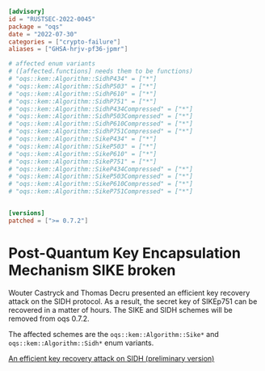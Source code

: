 ```toml
[advisory]
id = "RUSTSEC-2022-0045"
package = "oqs"
date = "2022-07-30"
categories = ["crypto-failure"]
aliases = ["GHSA-hrjv-pf36-jpmr"]

# affected enum variants
# ([affected.functions] needs them to be functions)
# "oqs::kem::Algorithm::SidhP434" = ["*"]
# "oqs::kem::Algorithm::SidhP503" = ["*"]
# "oqs::kem::Algorithm::SidhP610" = ["*"]
# "oqs::kem::Algorithm::SidhP751" = ["*"]
# "oqs::kem::Algorithm::SidhP434Compressed" = ["*"]
# "oqs::kem::Algorithm::SidhP503Compressed" = ["*"]
# "oqs::kem::Algorithm::SidhP610Compressed" = ["*"]
# "oqs::kem::Algorithm::SidhP751Compressed" = ["*"]
# "oqs::kem::Algorithm::SikeP434" = ["*"]
# "oqs::kem::Algorithm::SikeP503" = ["*"]
# "oqs::kem::Algorithm::SikeP610" = ["*"]
# "oqs::kem::Algorithm::SikeP751" = ["*"]
# "oqs::kem::Algorithm::SikeP434Compressed" = ["*"]
# "oqs::kem::Algorithm::SikeP503Compressed" = ["*"]
# "oqs::kem::Algorithm::SikeP610Compressed" = ["*"]
# "oqs::kem::Algorithm::SikeP751Compressed" = ["*"]


[versions]
patched = [">= 0.7.2"]
```

# Post-Quantum Key Encapsulation Mechanism SIKE broken

Wouter Castryck and Thomas Decru presented an efficient key recovery attack on the SIDH protocol.
As a result, the secret key of SIKEp751 can be recovered in a matter of hours.
The SIKE and SIDH schemes will be removed from oqs 0.7.2.

The affected schemes are the `oqs::kem::Algorithm::Sike*` and `oqs::kem::Algorithm::Sidh*` enum variants.

[An efficient key recovery attack on SIDH (preliminary version)](https://eprint.iacr.org/2022/975)
